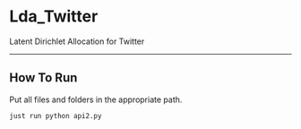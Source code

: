 # Lda_Twitter
Latent Dirichlet Allocation for Twitter

---

## How To Run
Put all files and folders in the appropriate path.

```python
just run python api2.py
```
